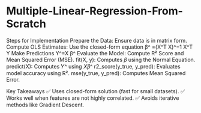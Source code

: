 # Multiple-Linear-Regression-From-Scratch

​Steps for Implementation
Prepare the Data: Ensure data is in matrix form.
Compute OLS Estimates: Use the closed-form equation
β^ =(X^T X)^−1 X^T Y
Make Predictions
Y^=X β^
Evaluate the Model: Compute R² Score and Mean Squared Error (MSE).
fit(X, y): Computes 𝛽 using the Normal Equation.
predict(X): Computes 𝑌^ using 𝑋𝛽^
​r2_score(y_true, y_pred): Evaluates model accuracy using R².
mse(y_true, y_pred): Computes Mean Squared Error.

Key Takeaways
✅ Uses closed-form solution (fast for small datasets).
✅ Works well when features are not highly correlated.
✅ Avoids iterative methods like Gradient Descent.
